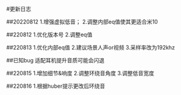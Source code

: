 #更新日志

##20220812
1.增强虚拟低音；
2.调整内部eq值使其更适合米10

##220812
1.优化版本号
2.调整eq值

##220813
1.优化内部eq值
2.建议场景人声or视频
3.采样率改为192khz

##已知bug
适配耳机提升音质可能会闪退

##220815
1.增加细节&响度
2.调整环绕音角度
3.调整低音宽度

##220816
1.根据huber提示更改后环绕音
